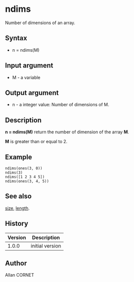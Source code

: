 

# ndims

Number of dimensions of an array.

## Syntax

- n = ndims(M)

## Input argument

 - M - a variable

## Output argument

 - n - a integer value: Number of dimensions of M.

## Description


  <p><b>n = ndims(M)</b> return the number of dimension of the array <b>M</b>.</p>
  <p><b>M</b> is greater than or equal to 2.</p>


## Example

```Nelson
ndims(ones(3, 0))
ndims(3)
ndims([1 2 3 4 5])
ndims(ones(3, 4, 5))
```

## See also

[size](size.md), [length](length.md).
## History

|Version|Description|
|------|------|
|1.0.0|initial version|


## Author

Allan CORNET



